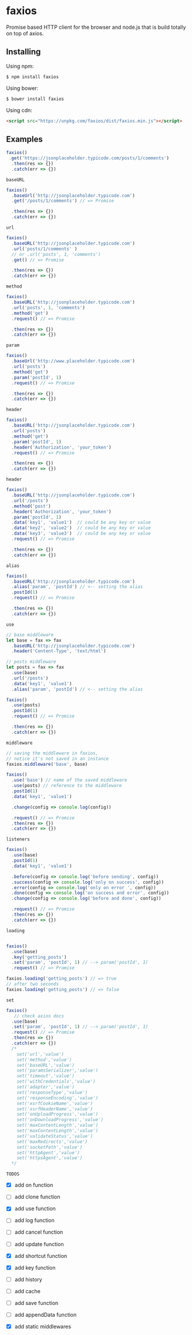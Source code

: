 # faxios

<!---
[![npm version](https://img.shields.io/npm/v/faxios.svg?style=flat-square)](https://www.npmjs.org/package/faxios)
[![build status](https://img.shields.io/travis/faxios/faxios.svg?style=flat-square)](https://travis-ci.org/faxios/faxios)
[![code coverage](https://img.shields.io/coveralls/mzabriskie/faxios.svg?style=flat-square)](https://coveralls.io/r/mzabriskie/faxios)
[![npm downloads](https://img.shields.io/npm/dm/faxios.svg?style=flat-square)](http://npm-stat.com/charts.html?package=faxios)
[![gitter chat](https://img.shields.io/gitter/room/mzabriskie/faxios.svg?style=flat-square)](https://gitter.im/mzabriskie/faxios)
--->

Promise based HTTP client for the browser and node.js that is build totally on top of axios.

<!---
## Features

* Make [XMLHttpRequests](https://developer.mozilla.org/en-US/docs/Web/API/XMLHttpRequest) from the browser
* Make [http](http://nodejs.org/api/http.html) requests from node.js
* Supports the [Promise](https://developer.mozilla.org/en-US/docs/Web/JavaScript/Reference/Global_Objects/Promise) API
* Intercept request and response
* Transform request and response data
* Cancel requests
* Automatic transforms for JSON data
* Client side support for protecting against [XSRF](http://en.wikipedia.org/wiki/Cross-site_request_forgery)

## Browser Support

| ![Chrome](https://raw.github.com/alrra/browser-logos/master/src/chrome/chrome_48x48.png) | ![Firefox](https://raw.github.com/alrra/browser-logos/master/src/firefox/firefox_48x48.png) | ![Safari](https://raw.github.com/alrra/browser-logos/master/src/safari/safari_48x48.png) | ![Opera](https://raw.github.com/alrra/browser-logos/master/src/opera/opera_48x48.png) | ![Edge](https://raw.github.com/alrra/browser-logos/master/src/edge/edge_48x48.png) | ![IE](https://raw.github.com/alrra/browser-logos/master/src/archive/internet-explorer_9-11/internet-explorer_9-11_48x48.png) |
| ---------------------------------------------------------------------------------------- | ------------------------------------------------------------------------------------------- | ---------------------------------------------------------------------------------------- | ------------------------------------------------------------------------------------- | ---------------------------------------------------------------------------------- | ---------------------------------------------------------------------------------------------------------------------------- |
| Latest ✔                                                                                 | Latest ✔                                                                                    | Latest ✔                                                                                 | Latest ✔                                                                              | Latest ✔                                                                           | 8+ ✔                                                                                                                         |

[![Browser Matrix](https://saucelabs.com/open_sauce/build_matrix/faxios.svg)](https://saucelabs.com/u/faxios)

--->

## Installing

Using npm:

```bash
$ npm install faxios
```

Using bower:

```bash
$ bower install faxios
```

Using cdn:

```html
<script src="https://unpkg.com/faxios/dist/faxios.min.js"></script>
```

## Examples

```js
faxios()
 .get('https://jsonplaceholder.typicode.com/posts/1/comments')
  .then(res => {})
  .catch(err => {})
```

`baseURL`

```js
faxios()
  .baseUrl('http://jsonplaceholder.typicode.com')
  .get('/posts/1/comments') // => Promise

  .then(res => {})
  .catch(err => {})
```

`url`

```js
faxios()
  .baseURL('http://jsonplaceholder.typicode.com')
  .url('posts/1/comments' )
  // or .url('posts', 1, 'comments')
  .get() // => Promise

  .then(res => {})
  .catch(err => {})


```

`method`

```js
faxios()
  .baseURL('http://jsonplaceholder.typicode.com')
  .url('posts', 1, 'comments')
  .method('get')
  .request() // => Promise

  .then(res => {})
  .catch(err => {})
```



`param`

```js
faxios()
  .baseUrl('http://www.placeholder.typicode.com')
  .url('posts')
  .method('get')
  .param('postId', 1)
  .request() // => Promise

  .then(res => {})
  .catch(err => {})
```

`header`

```js
faxios()
  .baseURL('http://jsonplaceholder.typicode.com')
  .url('posts')
  .method('get')
  .param('postId', 1)
  .header('Authorization', 'your_token')
  .request() // => Promise

  .then(res => {})
  .catch(err => {})
```



`header`

```js
faxios()
  .baseURL('http://jsonplaceholder.typicode.com')
  .url('/posts')
  .method('post')
  .header('Authorization', 'your_token')
  .param('postId', 1)
  .data('key1', 'value1')  // could be any key or value
  .data('key2', 'value2')  // could be any key or value
  .data('key3', 'value3')  // could be any key or value
  .request() // => Promise

  .then(res => {})
  .catch(err => {})
```

`alias`

```js
faxios()
  .baseURL('http://jsonplaceholder.typicode.com')
  .alias('param', 'postId') // <-- setting the alias
  .postId(1)
  .request() // => Promise

  .then(res => {})
  .catch(err => {})
```

`use`

```js
// base middleware
let base = fax => fax
  .baseURL('http://jsonplaceholder.typicode.com')
  .header('Content-Type', 'text/html')

// posts middleware
let posts = fax => fax
  .use(base)
  .url('/posts')
  .data('key1', 'value1')
  .alias('param', 'postId') // <-- setting the alias

faxios()
  .use(posts)
  .postId(1)
  .request() // => Promise

  .then(res => {})
  .catch(err => {})
```

`middleware`

```js
// saving the middleware in faxios,
// notice it's not saved in an instance
faxios.middleware('base', base)

faxios()
  .use('base') // name of the saved middleware
  .use(posts) // reference to the middleware
  .postId(1)
  .data('key1', 'value1')

  .change(config => console.log(config))

  .request() // => Promise
  .then(res => {})
  .catch(err => {})
```


`listeners`
```js
faxios()
  .use(base)
  .postId(1)
  .data('key1', 'value1')

  .before(config => console.log('before sending', config))
  .success(config => console.log('only on success', config))
  .error(config => console.log('only on error ', config))
  .done(config => console.log('on success and error', config))
  .change(config => console.log('before and done', config))

  .request() // => Promise
  .then(res => {})
  .catch(err => {})
```

`loading`
```js

faxios()
  .use(base)
  .key('getting_posts')
  .set('param', 'postId', 1) // --> param('postId', 1)
  .request() // => Promise

faxios.loading('getting_posts') // => true
// after two seconds
faxios.loading('getting_posts') // => false
```


`set`

```js
faxios()
   // check axios docs
  .use(base)
  .set('param', 'postId', 1) // --> param('postId', 1)
  .request() // => Promise
  .then(res => {})
  .catch(err => {})
  /*
    set('url','value')
    set('method','value')
    set('baseURL','value')
    set('paramsSerializer','value')
    set('timeout','value')
    set('withCredentials','value')
    set('adapter','value')
    set('responseType','value')
    set('responseEncoding','value')
    set('xsrfCookieName','value')
    set('xsrfHeaderName','value')
    set('onUploadProgress','value')
    set('onDownloadProgress','value')
    set('maxContentLength','value')
    set('maxContentLength','value')
    set('validateStatus','value')
    set('maxRedirects','value')
    set('socketPath','value')
    set('httpAgent','value')
    set('httpsAgent','value')
  */
```


`TODOS`
- [x] add on function
- [ ] add clone function
- [x] add use function
- [ ] add log function
- [ ] add cancel function
- [ ] add update function
- [x] add shortcut function
- [x] add key function
- [ ] add history
- [ ] add cache
- [ ] add save function
- [ ] add appendData function

- [x] add static middlewares
